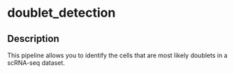 # doublet_detection

Description
-------------

This pipeline allows you to identify the cells that are most likely doublets in a scRNA-seq dataset.

